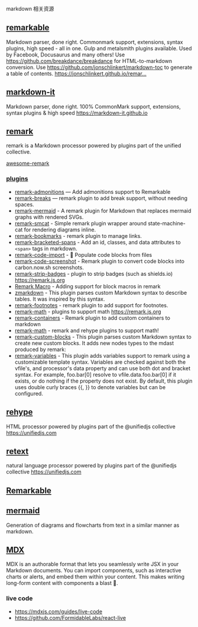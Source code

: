 markdown 相关资源

## [remarkable](https://github.com/jonschlinkert/remarkable)

Markdown parser, done right. Commonmark support, extensions, syntax plugins, high speed - all in one. Gulp and metalsmith plugins available. Used by Facebook, Docusaurus and many others! Use https://github.com/breakdance/breakdance for HTML-to-markdown conversion. Use https://github.com/jonschlinkert/markdown-toc to generate a table of contents. https://jonschlinkert.github.io/remar…



## [markdown-it](https://github.com/markdown-it/markdown-it)

Markdown parser, done right. 100% CommonMark support, extensions, syntax plugins & high speed https://markdown-it.github.io


## [remark](https://remark.js.org/)

remark is a Markdown processor powered by plugins part of the unified collective.

[awesome-remark](https://github.com/remarkjs/awesome-remark)


### [plugins](https://github.com/remarkjs/remark/blob/master/doc/plugins.md)

- [remark-admonitions](https://github.com/elviswolcott/remark-admonitions) — Add admonitions support to Remarkable
- [remark-breaks](https://github.com/remarkjs/remark-breaks) — remark plugin to add break support, without needing spaces.
- [remark-mermaid](https://github.com/temando/remark-mermaid) - A remark plugin for Markdown that replaces mermaid graphs with rendered SVGs.
- [remark-smcat](https://github.com/shedali/remark-smcat) - Simple remark plugin wrapper around state-machine-cat for rendering diagrams inline.
- [remark-bookmarks](https://github.com/remarkjs/remark-bookmarks) - remark plugin to manage links.
- [remark-bracketed-spans](https://github.com/sethvincent/remark-bracketed-spans) - Add an id, classes, and data attributes to `<span>` tags in markdown.
- [remark-code-import](https://github.com/kevin940726/remark-code-import) - 📝 Populate code blocks from files                                                                      
- [remark-code-screenshot](https://github.com/Swizec/remark-code-screenshot) - Remark plugin to convert code blocks into carbon.now.sh screenshots.                                                                      
- [remark-strip-badges](https://github.com/remarkjs/remark-strip-badges) - plugin to strip badges (such as shields.io) https://remark.js.org
- [Remark Macro](https://github.com/dimerapp/remark-macro) - Adding support for block macros in remark
- [zmarkdown](https://github.com/zestedesavoir/zmarkdown/tree/master/packages/remark-grid-tables#readme) - This plugin parses custom Markdown syntax to describe tables. It was inspired by this syntax.
- [remark-footnotes](https://github.com/remarkjs/remark-footnotes) - remark plugin to add support for footnotes.
- [remark-math](https://github.com/rokt33r/remark-math) - plugins to support math https://remark.js.org
- [remark-containers](https://github.com/Nevenall/remark-containers) - Remark plugin to add custom containers to markdown
- [remark-math](https://github.com/remarkjs/remark-math) - remark and rehype plugins to support math!
- [remark-custom-blocks](https://github.com/zestedesavoir/zmarkdown/tree/master/packages/remark-custom-blocks) - This plugin parses custom Markdown syntax to create new custom blocks. It adds new nodes types to the mdast produced by remark:
- [remark-variables](https://github.com/mrzmmr/remark-variables) - This plugin adds variables support to remark using a customizable template syntax. Variables are checked against both the vfile's, and processor's data property and can use both dot and bracket syntax. For example, foo.bar[0] resolve to vfile.data.foo.bar[0] if it exists, or do nothing if the property does not exist. By default, this plugin uses double curly braces {{, }} to denote variables but can be configured.
          

## [rehype](https://github.com/rehypejs/rehype)

HTML processor powered by plugins part of the @unifiedjs collective https://unifiedjs.com


## [retext](https://github.com/retextjs/retext)

natural language processor powered by plugins part of the @unifiedjs collective https://unifiedjs.com


## [Remarkable](https://jonschlinkert.github.io/remarkable/demo/)

## [mermaid](https://mermaid-js.github.io/mermaid/#/)

Generation of diagrams and flowcharts from text in a similar manner as markdown.


## [MDX](https://mdxjs.com/)

MDX is an authorable format that lets you seamlessly write JSX in your Markdown documents. You can import components, such as interactive charts or alerts, and embed them within your content. This makes writing long-form content with components a blast 🚀.

### live code

- https://mdxjs.com/guides/live-code
- https://github.com/FormidableLabs/react-live

